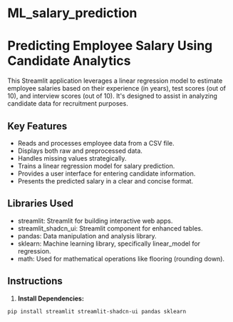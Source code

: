 # ML_salary_prediction
# Predicting Employee Salary Using Candidate Analytics

This Streamlit application leverages a linear regression model to estimate employee salaries based on their experience (in years), test scores (out of 10), and interview scores (out of 10). It's designed to assist in analyzing candidate data for recruitment purposes.

## Key Features

* Reads and processes employee data from a CSV file.
* Displays both raw and preprocessed data.
* Handles missing values strategically.
* Trains a linear regression model for salary prediction.
* Provides a user interface for entering candidate information.
* Presents the predicted salary in a clear and concise format.

## Libraries Used

* streamlit: Streamlit for building interactive web apps.
* streamlit_shadcn_ui: Streamlit component for enhanced tables.
* pandas: Data manipulation and analysis library.
* sklearn: Machine learning library, specifically linear_model for regression.
* math: Used for mathematical operations like flooring (rounding down).

## Instructions

1. **Install Dependencies:**

```bash
pip install streamlit streamlit-shadcn-ui pandas sklearn

